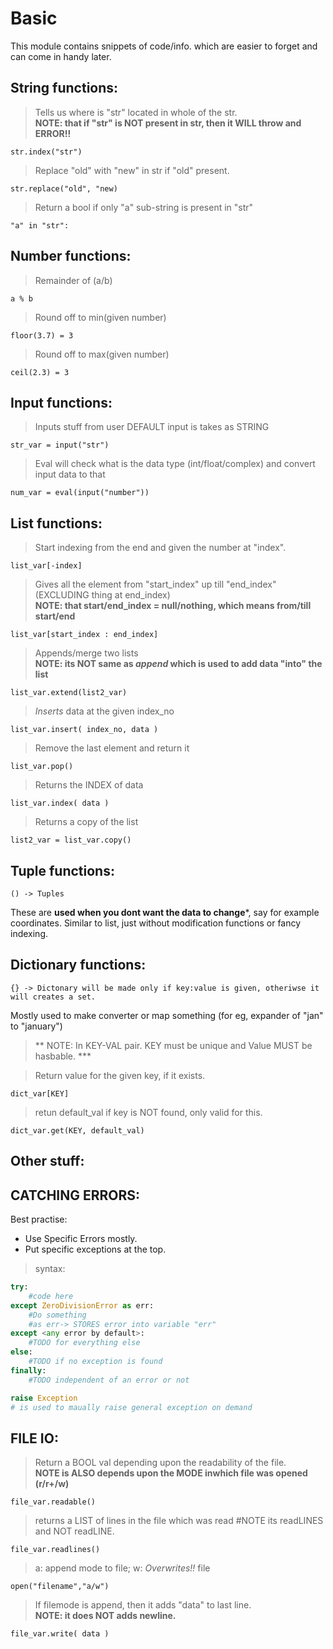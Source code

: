 # Basic
This module contains snippets of code/info. which are easier to forget and can come in handy later.

## String functions: 
> Tells us where is "str" located in whole of the str.  
**NOTE: that if "str" is NOT present in str, then it WILL throw and ERROR!!**
```
str.index("str")
```
>Replace "old" with "new" in str if "old" present.
```
str.replace("old", "new)      
```
>Return a bool if only "a" sub-string is present in "str"
```
"a" in "str":
```
## Number functions:
>Remainder of (a/b)
```
a % b
```  
>Round off to min(given number)
```
floor(3.7) = 3
```
>Round off to max(given number)
```
ceil(2.3) = 3
```

## Input functions:
>Inputs stuff from user DEFAULT input is takes as STRING
```
str_var = input("str")
```
>Eval will check what is the data type (int/float/complex) and convert input data to that
```
num_var = eval(input("number"))
```

## List functions:
>Start indexing from the end and given the number at "index".
```
list_var[-index]
```
>Gives all the element from "start_index" up till "end_index" (EXCLUDING thing at end_index)  
**NOTE: that start/end_index = null/nothing, which means from/till start/end**
```
list_var[start_index : end_index]
```
>Appends/merge two lists  
**NOTE: its NOT same as _append_ which is used to add data "into" the list**
```
list_var.extend(list2_var)
```
>_Inserts_ data at the given index_no
```
list_var.insert( index_no, data )
```
>Remove the last element and return it
```
list_var.pop()
```
>Returns the INDEX of data
```
list_var.index( data )
```
>Returns a copy of the list <PLEASE TELL IF ITS A DEEPCOPY OR NOT>
```
list2_var = list_var.copy()
```

## Tuple functions:
```
() -> Tuples
```
These are **used when you dont want the data to change***, say for example coordinates. Similar to list, just without modification functions or fancy indexing.

## Dictionary functions:
```
{} -> Dictonary will be made only if key:value is given, otheriwse it will creates a set.
```
Mostly used to make converter or map something (for eg, expander of "jan" to "january")

>** NOTE: In KEY-VAL pair. KEY must be unique and Value MUST be hasbable. ***  

>Return value for the given key, if it exists.
```
dict_var[KEY]
```
>retun default_val if key is NOT found, only valid for this.
```
dict_var.get(KEY, default_val) 
```

## Other stuff:

## CATCHING ERRORS:
Best practise:
* Use Specific Errors mostly.
* Put specific exceptions at the top.

>syntax:

```python
try:
	#code here
except ZeroDivisionError as err:
	#Do something
	#as err-> STORES error into variable "err"
except <any error by default>:
	#TODO for everything else
else:
	#TODO if no exception is found
finally:
	#TODO independent of an error or not

raise Exception
# is used to maually raise general exception on demand
```

## FILE IO:

>Return a BOOL val depending upon the readability of the file.   
**NOTE is ALSO depends upon the MODE inwhich file was opened (r/r+/w)**
```
file_var.readable()
```

>returns a LIST of lines in the file which was read
#NOTE its readLINES and NOT readLINE.
```
file_var.readlines()
```
> a:  append mode to file; w: _Overwrites!!_ file
```
open("filename","a/w")
```
>If filemode is append, then it adds "data" to last line.  
**NOTE: it does NOT adds newline.**
```
file_var.write( data )
```
